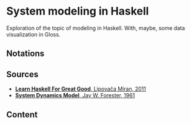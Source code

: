 # System modeling in Haskell

Exploration of the topic of modeling in Haskell.
With, maybe, some data visualization in Gloss.

## Notations 

## Sources 

* [__Learn Haskell For Great Good__, Lipovača Miran, 2011](http://learnyouahaskell.com/chapters)
* [__System Dynamics Model__, Jay W. Forester, 1961](http://www.laprospective.fr/dyn/francais/memoire/autres_textes_de_la_prospective/autres_ouvrages_numerises/industrial-dynamics-forrester-1961.pdf)

## Content